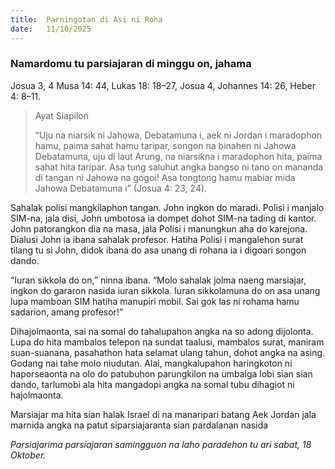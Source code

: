 ```yaml
---
title:  Parningotan di Asi ni Roha
date:   11/10/2025
---
```


### Namardomu tu parsiajaran di minggu on, jahama

Josua 3, 4 Musa 14: 44, Lukas 18: 18–27, Josua 4, Johannes 14: 26, Heber 4: 8–11.

> <p>Ayat Siapilon</p>
> “Uju na niarsik ni Jahowa, Debatamuna i, aek ni Jordan i maradophon hamu, paima sahat hamu taripar, songon na binahen ni Jahowa Debatamuna, uju di laut Arung, na niarsikna i maradophon hita, paima sahat hita taripar. Asa tung saluhut angka bangso ni tano on mananda di tangan ni Jahowa na gogoi! Asa tongtong hamu mabiar mida Jahowa Debatamuna i” (Josua 4: 23, 24).

Sahalak polisi mangkilaphon tangan. John ingkon do maradi. Polisi i manjalo SIM-na, jala disi, John umbotosa ia dompet dohot SIM-na tading di kantor. John patorangkon dia na masa, jala Polisi i manungkun aha do karejona. Dialusi John ia ibana sahalak profesor. Hatiha Polisi i mangalehon surat tilang tu si John, didok ibana do asa unang di rohana ia i digoari songon dando.

“Iuran sikkola do on,”  ninna ibana. “Molo sahalak jolma naeng marsiajar, ingkon do gararon nasida iuran sikkola. Iuran sikkolamuna do on asa unang lupa mamboan SIM hatiha manupiri mobil. Sai gok las ni rohama hamu sadarion, amang profesor!”

Dihajolmaonta, sai na somal do tahalupahon angka na so adong dijolonta. Lupa do hita mambalos telepon na sundat taalusi, mambalos surat, maniram suan-suanana, pasahathon hata selamat ulang tahun, dohot angka na asing. Godang nai tahe molo niudutan. Alai, mangkalupahon haringkoton ni haporseaonta na olo do patubuhon parungkilon na umbalga lobi sian sian dando, tarlumobi ala hita mangadopi angka na somal tubu dihagiot ni hajolmaonta.

Marsiajar ma hita sian halak Israel di na manaripari batang Aek Jordan jala marnida angka na patut siparsiajaranta sian pardalanan nasida

_Parsiajarima parsiajaran samingguon na laho paradehon tu ari sabat, 18 Oktober._
